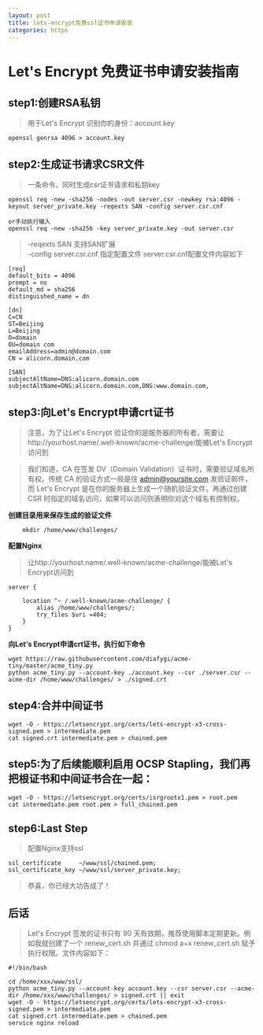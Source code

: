 ```yaml
---
layout: post
title: lets-encrypt免费ssl证书申请安装
categories: https
---
```


# Let's Encrypt 免费证书申请安装指南


## step1:创建RSA私钥
> 用于Let's Encrypt 识别你的身份：account.key

```
openssl genrsa 4096 > account.key
```

## step2:生成证书请求CSR文件

> 一条命令，同时生成csr证书请求和私钥key

```
openssl req -new -sha256 -nodes -out server.csr -newkey rsa:4096 -keyout server_private.key -reqexts SAN -config server.csr.cnf

or手动执行输入
openssl req -new -sha256 -key server_private.key -out server.csr
```

> -reqexts SAN 支持SAN扩展  
> -config server.csr.cnf 指定配置文件
> server.csr.cnf配置文件内容如下

```
[req]
default_bits = 4096
prompt = no
default_md = sha256
distinguished_name = dn

[dn]
C=CN
ST=Beijing
L=Beijing
O=domain
OU=domain com
emailAddress=admin@domain.com
CN = alicorn.domain.com

[SAN]
subjectAltName=DNS:alicorn.domain.com
subjectAltName=DNS:alicorn.domain.com,DNS:www.domain.com,
```

## step3:向Let's Encrypt申请crt证书

> 注意，为了让Let's Encrypt 验证你的是服务器的所有者，需要让http://yourhost.name/.well-known/acme-challenge/能被Let's Encrypt访问到

> 我们知道，CA 在签发 DV（Domain Validation）证书时，需要验证域名所有权。传统 CA 的验证方式一般是往 admin@yoursite.com 发验证邮件，而 Let's Encrypt 是在你的服务器上生成一个随机验证文件，再通过创建 CSR 时指定的域名访问，如果可以访问则表明你对这个域名有控制权。

**创建目录用来保存生成的验证文件**

```
    mkdir /home/www/challenges/
```

**配置Nginx**

> 让http://yourhost.name/.well-known/acme-challenge/能被Let's Encrypt访问到

```
server {

    location ^~ /.well-known/acme-challenge/ {
        alias /home/www/challenges/;
        try_files $uri =404;
    }
}
```

**向Let's Encrypt申请crt证书，执行如下命令**

```
wget https://raw.githubusercontent.com/diafygi/acme-tiny/master/acme_tiny.py
python acme_tiny.py --account-key ./account.key --csr ./server.csr --acme-dir /home/www/challenges/ > ./signed.crt
```

## step4:合并中间证书

```
wget -O - https://letsencrypt.org/certs/lets-encrypt-x3-cross-signed.pem > intermediate.pem
cat signed.crt intermediate.pem > chained.pem
```

## step5:为了后续能顺利启用 OCSP Stapling，我们再把根证书和中间证书合在一起：

```
wget -O - https://letsencrypt.org/certs/isrgrootx1.pem > root.pem
cat intermediate.pem root.pem > full_chained.pem
```


## step6:Last Step

> 配置Nginx支持ssl

```
ssl_certificate     ~/www/ssl/chained.pem;
ssl_certificate_key ~/www/ssl/server_private.key;
```

> 恭喜，你已经大功告成了！


## 后话

> Let's Encrypt 签发的证书只有 90 天有效期，推荐使用脚本定期更新。例如我就创建了一个 renew_cert.sh 并通过 chmod a+x renew_cert.sh 赋予执行权限。文件内容如下：

```
#!/bin/bash

cd /home/xxx/www/ssl/
python acme_tiny.py --account-key account.key --csr server.csr --acme-dir /home/xxx/www/challenges/ > signed.crt || exit
wget -O - https://letsencrypt.org/certs/lets-encrypt-x3-cross-signed.pem > intermediate.pem
cat signed.crt intermediate.pem > chained.pem
service nginx reload
```
